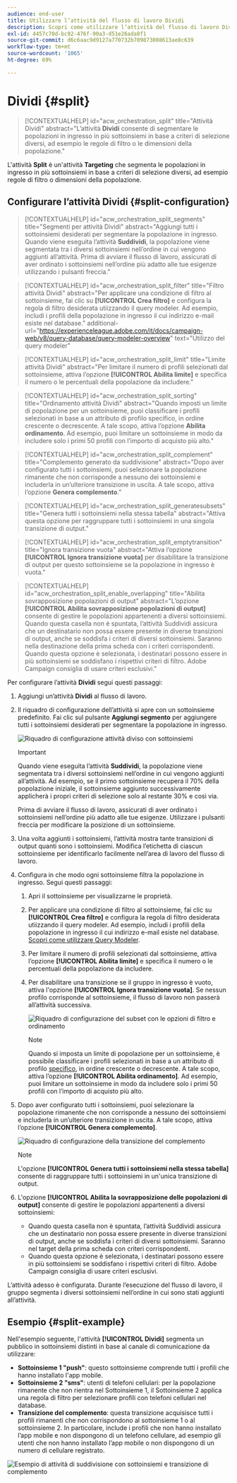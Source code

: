 ```yaml
---
audience: end-user
title: Utilizzare l’attività del flusso di lavoro Dividi
description: Scopri come utilizzare l’attività del flusso di lavoro Dividi
exl-id: 4457c70d-bc92-476f-90a3-d51e26ada8f1
source-git-commit: d6c6aac9d9127a770732b709873008613ae8c639
workflow-type: tm+mt
source-wordcount: '1065'
ht-degree: 69%

---
```


# Dividi {#split}

>[!CONTEXTUALHELP]
>id="acw_orchestration_split"
>title="Attività Dividi"
>abstract="L’attività **Dividi** consente di segmentare le popolazioni in ingresso in più sottoinsiemi in base a criteri di selezione diversi, ad esempio le regole di filtro o le dimensioni della popolazione."

L&#39;attività **Split** è un&#39;attività **Targeting** che segmenta le popolazioni in ingresso in più sottoinsiemi in base a criteri di selezione diversi, ad esempio regole di filtro o dimensioni della popolazione.

## Configurare l’attività Dividi {#split-configuration}

>[!CONTEXTUALHELP]
>id="acw_orchestration_split_segments"
>title="Segmenti per attività Dividi"
>abstract="Aggiungi tutti i sottoinsiemi desiderati per segmentare la popolazione in ingresso. Quando viene eseguita l’attività **Suddividi**, la popolazione viene segmentata tra i diversi sottoinsiemi nell’ordine in cui vengono aggiunti all’attività. Prima di avviare il flusso di lavoro, assicurati di aver ordinato i sottoinsiemi nell’ordine più adatto alle tue esigenze utilizzando i pulsanti freccia."

>[!CONTEXTUALHELP]
>id="acw_orchestration_split_filter"
>title="Filtro attività Dividi"
>abstract="Per applicare una condizione di filtro al sottoinsieme, fai clic su **[!UICONTROL Crea filtro]** e configura la regola di filtro desiderata utiizzando il query modeler. Ad esempio, includi i profili della popolazione in ingresso il cui indirizzo e-mail esiste nel database."
>additional-url="https://experienceleague.adobe.com/it/docs/campaign-web/v8/query-database/query-modeler-overview" text="Utilizzo del query modeler"

>[!CONTEXTUALHELP]
>id="acw_orchestration_split_limit"
>title="Limite attività Dividi"
>abstract="Per limitare il numero di profili selezionati dal sottoinsieme, attiva l’opzione **[!UICONTROL Abilita limite]** e specifica il numero o le percentuali della popolazione da includere."

>[!CONTEXTUALHELP]
>id="acw_orchestration_split_sorting"
>title="Ordinamento attività Dividi"
>abstract="Quando imposti un limite di popolazione per un sottoinsieme, puoi classificare i profili selezionati in base a un attributo di profilo specifico, in ordine crescente o decrescente. A tale scopo, attiva l’opzione **Abilita ordinamento**. Ad esempio, puoi limitare un sottoinsieme in modo da includere solo i primi 50 profili con l’importo di acquisto più alto."

>[!CONTEXTUALHELP]
>id="acw_orchestration_split_complement"
>title="Complemento generato da suddivisione"
>abstract="Dopo aver configurato tutti i sottoinsiemi, puoi selezionare la popolazione rimanente che non corrisponde a nessuno dei sottoinsiemi e includerla in un’ulteriore transizione in uscita. A tale scopo, attiva l’opzione **Genera complemento**."

>[!CONTEXTUALHELP]
>id="acw_orchestration_split_generatesubsets"
>title="Genera tutti i sottoinsiemi nella stessa tabella"
>abstract="Attiva questa opzione per raggruppare tutti i sottoinsiemi in una singola transizione di output."

>[!CONTEXTUALHELP]
>id="acw_orchestration_split_emptytransition"
>title="Ignora transizione vuota"
>abstract="Attiva l’opzione **[!UICONTROL Ignora transizione vuota]** per disabilitare la transizione di output per questo sottoinsieme se la popolazione in ingresso è vuota."

>[!CONTEXTUALHELP]
>id="acw_orchestration_split_enable_overlapping"
>title="Abilita sovrapposizione popolazioni di output"
>abstract="L’opzione **[!UICONTROL Abilita sovrapposizione popolazioni di output]** consente di gestire le popolazioni appartenenti a diversi sottoinsiemi. Quando questa casella non è spuntata, l’attività Suddividi assicura che un destinatario non possa essere presente in diverse transizioni di output, anche se soddisfa i criteri di diversi sottoinsiemi. Saranno nella destinazione della prima scheda con i criteri corrispondenti. Quando questa opzione è selezionata, i destinatari possono essere in più sottoinsiemi se soddisfano i rispettivi criteri di filtro. Adobe Campaign consiglia di usare criteri esclusivi."

Per configurare l’attività **Dividi** segui questi passaggi:

1. Aggiungi un’attività **Dividi** al flusso di lavoro.

1. Il riquadro di configurazione dell’attività si apre con un sottoinsieme predefinito. Fai clic sul pulsante **Aggiungi segmento** per aggiungere tutti i sottoinsiemi desiderati per segmentare la popolazione in ingresso.

   ![Riquadro di configurazione attività diviso con sottoinsiemi](../assets/workflow-split.png)

   >[!IMPORTANT]
   >
   >Quando viene eseguita l’attività **Suddividi**, la popolazione viene segmentata tra i diversi sottoinsiemi nell’ordine in cui vengono aggiunti all’attività. Ad esempio, se il primo sottoinsieme recupera il 70% della popolazione iniziale, il sottoinsieme aggiunto successivamente applicherà i propri criteri di selezione solo al restante 30% e così via.
   >
   >Prima di avviare il flusso di lavoro, assicurati di aver ordinato i sottoinsiemi nell’ordine più adatto alle tue esigenze. Utilizzare i pulsanti freccia per modificare la posizione di un sottoinsieme.

1. Una volta aggiunti i sottoinsiemi, l’attività mostra tante transizioni di output quanti sono i sottoinsiemi. Modifica l’etichetta di ciascun sottoinsieme per identificarlo facilmente nell’area di lavoro del flusso di lavoro.

1. Configura in che modo ogni sottoinsieme filtra la popolazione in ingresso. Segui questi passaggi:

   1. Apri il sottoinsieme per visualizzarne le proprietà.

   1. Per applicare una condizione di filtro al sottoinsieme, fai clic su **[!UICONTROL Crea filtro]** e configura la regola di filtro desiderata utiizzando il query modeler. Ad esempio, includi i profili della popolazione in ingresso il cui indirizzo e-mail esiste nel database. [Scopri come utilizzare Query Modeler](../../query/query-modeler-overview.md).

   1. Per limitare il numero di profili selezionati dal sottoinsieme, attiva l’opzione **[!UICONTROL Abilita limite]** e specifica il numero o le percentuali della popolazione da includere.

   1. Per disabilitare una transizione se il gruppo in ingresso è vuoto, attiva l&#39;opzione **[!UICONTROL Ignora transizione vuota]**. Se nessun profilo corrisponde al sottoinsieme, il flusso di lavoro non passerà all’attività successiva.

      ![Riquadro di configurazione del subset con le opzioni di filtro e ordinamento](../assets/workflow-split-subset.png)

      >[!NOTE]
      >
      >Quando si imposta un limite di popolazione per un sottoinsieme, è possibile classificare i profili selezionati in base a un attributo di profilo [specifico](../../get-started/attributes.md), in ordine crescente o decrescente. A tale scopo, attiva l’opzione **[!UICONTROL Abilita ordinamento]**. Ad esempio, puoi limitare un sottoinsieme in modo da includere solo i primi 50 profili con l’importo di acquisto più alto.

1. Dopo aver configurato tutti i sottoinsiemi, puoi selezionare la popolazione rimanente che non corrisponde a nessuno dei sottoinsiemi e includerla in un’ulteriore transizione in uscita. A tale scopo, attiva l’opzione **[!UICONTROL Genera complemento]**.

   ![Riquadro di configurazione della transizione del complemento](../assets/workflow-split-complement.png)

   >[!NOTE]
   >
   >L&#39;opzione **[!UICONTROL Genera tutti i sottoinsiemi nella stessa tabella]** consente di raggruppare tutti i sottoinsiemi in un&#39;unica transizione di output.

1. L&#39;opzione **[!UICONTROL Abilita la sovrapposizione delle popolazioni di output]** consente di gestire le popolazioni appartenenti a diversi sottoinsiemi:

   * Quando questa casella non è spuntata, l’attività Suddividi assicura che un destinatario non possa essere presente in diverse transizioni di output, anche se soddisfa i criteri di diversi sottoinsiemi. Saranno nel target della prima scheda con criteri corrispondenti.
   * Quando questa opzione è selezionata, i destinatari possono essere in più sottoinsiemi se soddisfano i rispettivi criteri di filtro. Adobe Campaign consiglia di usare criteri esclusivi.

L’attività adesso è configurata. Durante l’esecuzione del flusso di lavoro, il gruppo segmenta i diversi sottoinsiemi nell’ordine in cui sono stati aggiunti all’attività.

## Esempio {#split-example}

Nell&#39;esempio seguente, l&#39;attività **[!UICONTROL Dividi]** segmenta un pubblico in sottoinsiemi distinti in base al canale di comunicazione da utilizzare:

* **Sottoinsieme 1 &quot;push&quot;**: questo sottoinsieme comprende tutti i profili che hanno installato l&#39;app mobile.
* **Sottoinsieme 2 &quot;sms&quot;**: utenti di telefoni cellulari: per la popolazione rimanente che non rientra nel Sottoinsieme 1, il Sottoinsieme 2 applica una regola di filtro per selezionare profili con telefoni cellulari nel database.
* **Transizione del complemento**: questa transizione acquisisce tutti i profili rimanenti che non corrispondono al sottoinsieme 1 o al sottoinsieme 2. In particolare, include i profili che non hanno installato l’app mobile e non dispongono di un telefono cellulare, ad esempio gli utenti che non hanno installato l’app mobile o non dispongono di un numero di cellulare registrato.

![Esempio di attività di suddivisione con sottoinsiemi e transizione di complemento](../assets/workflow-split-example.png)